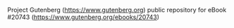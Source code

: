 Project Gutenberg (https://www.gutenberg.org) public repository for eBook #20743 (https://www.gutenberg.org/ebooks/20743)
